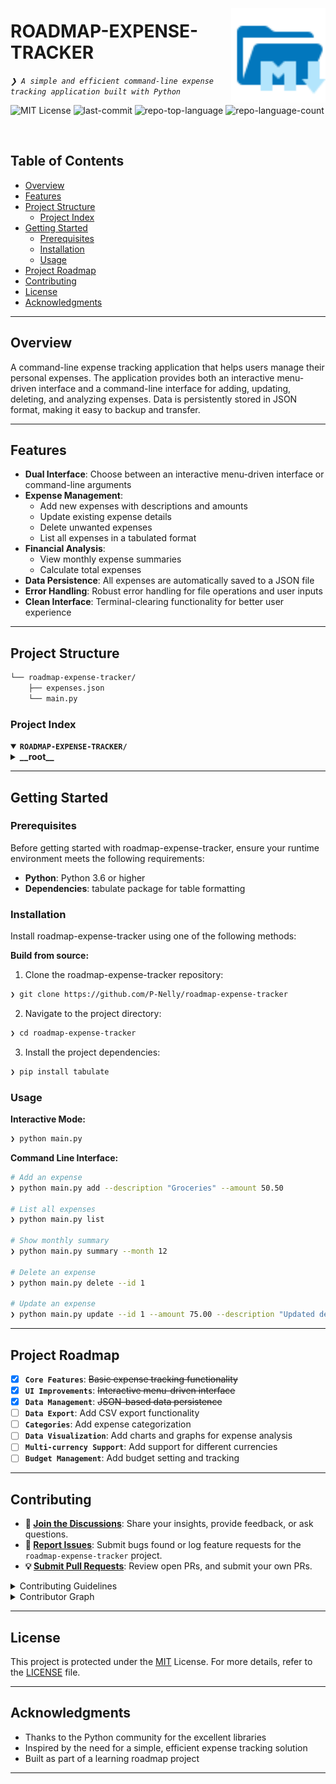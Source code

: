 <div align="left" style="position: relative;">
<img src="https://raw.githubusercontent.com/PKief/vscode-material-icon-theme/ec559a9f6bfd399b82bb44393651661b08aaf7ba/icons/folder-markdown-open.svg" align="right" width="30%" style="margin: -20px 0 0 20px;">
<h1>ROADMAP-EXPENSE-TRACKER</h1>
<p align="left">
	<em><code>❯ A simple and efficient command-line expense tracking application built with Python</code></em>
</p>
<p align="left">
	<img src="https://img.shields.io/badge/license-MIT-0080ff?style=default&logo=opensourceinitiative&logoColor=white" alt="MIT License">
	<img src="https://img.shields.io/github/last-commit/P-Nelly/roadmap-expense-tracker?style=default&logo=git&logoColor=white&color=0080ff" alt="last-commit">
	<img src="https://img.shields.io/github/languages/top/P-Nelly/roadmap-expense-tracker?style=default&color=0080ff" alt="repo-top-language">
	<img src="https://img.shields.io/github/languages/count/P-Nelly/roadmap-expense-tracker?style=default&color=0080ff" alt="repo-language-count">
</p>
<p align="left"><!-- default option, no dependency badges. -->
</p>
<p align="left">
	<!-- default option, no dependency badges. -->
</p>
</div>
<br clear="right">

##  Table of Contents

- [ Overview](#overview)
- [ Features](#features)
- [ Project Structure](#project-structure)
  - [ Project Index](#project-index)
- [ Getting Started](#getting-started)
  - [ Prerequisites](#prerequisites)
  - [ Installation](#installation)
  - [ Usage](#usage)
- [ Project Roadmap](#project-roadmap)
- [ Contributing](#contributing)
- [ License](#license)
- [ Acknowledgments](#acknowledgments)

---

##  Overview

A command-line expense tracking application that helps users manage their personal expenses. The application provides both an interactive menu-driven interface and a command-line interface for adding, updating, deleting, and analyzing expenses. Data is persistently stored in JSON format, making it easy to backup and transfer.

---

##  Features

- **Dual Interface**: Choose between an interactive menu-driven interface or command-line arguments
- **Expense Management**:
  - Add new expenses with descriptions and amounts
  - Update existing expense details
  - Delete unwanted expenses
  - List all expenses in a tabulated format
- **Financial Analysis**:
  - View monthly expense summaries
  - Calculate total expenses
- **Data Persistence**: All expenses are automatically saved to a JSON file
- **Error Handling**: Robust error handling for file operations and user inputs
- **Clean Interface**: Terminal-clearing functionality for better user experience

---

##  Project Structure

```sh
└── roadmap-expense-tracker/
    ├── expenses.json
    └── main.py
```

###  Project Index
<details open>
	<summary><b><code>ROADMAP-EXPENSE-TRACKER/</code></b></summary>
	<details>
		<summary><b>__root__</b></summary>
		<blockquote>
			<table>
			<tr>
				<td><b><a href='https://github.com/P-Nelly/roadmap-expense-tracker/blob/master/main.py'>main.py</a></b></td>
				<td><code>❯ Main application file containing the expense tracker implementation</code></td>
			</tr>
			<tr>
				<td><b><a href='https://github.com/P-Nelly/roadmap-expense-tracker/blob/master/expenses.json'>expenses.json</a></b></td>
				<td><code>❯ JSON file storing the expense data</code></td>
			</tr>
			</table>
		</blockquote>
	</details>
</details>

---
##  Getting Started

###  Prerequisites

Before getting started with roadmap-expense-tracker, ensure your runtime environment meets the following requirements:

- **Python**: Python 3.6 or higher
- **Dependencies**: tabulate package for table formatting

###  Installation

Install roadmap-expense-tracker using one of the following methods:

**Build from source:**

1. Clone the roadmap-expense-tracker repository:
```sh
❯ git clone https://github.com/P-Nelly/roadmap-expense-tracker
```

2. Navigate to the project directory:
```sh
❯ cd roadmap-expense-tracker
```

3. Install the project dependencies:
```sh
❯ pip install tabulate
```

###  Usage

**Interactive Mode:**
```sh
❯ python main.py
```

**Command Line Interface:**
```sh
# Add an expense
❯ python main.py add --description "Groceries" --amount 50.50

# List all expenses
❯ python main.py list

# Show monthly summary
❯ python main.py summary --month 12

# Delete an expense
❯ python main.py delete --id 1

# Update an expense
❯ python main.py update --id 1 --amount 75.00 --description "Updated description"
```

---
##  Project Roadmap

- [X] **`Core Features`**: <strike>Basic expense tracking functionality</strike>
- [X] **`UI Improvements`**: <strike>Interactive menu-driven interface</strike>
- [X] **`Data Management`**: <strike>JSON-based data persistence</strike>
- [ ] **`Data Export`**: Add CSV export functionality
- [ ] **`Categories`**: Add expense categorization
- [ ] **`Data Visualization`**: Add charts and graphs for expense analysis
- [ ] **`Multi-currency Support`**: Add support for different currencies
- [ ] **`Budget Management`**: Add budget setting and tracking

---

##  Contributing

- **💬 [Join the Discussions](https://github.com/P-Nelly/roadmap-expense-tracker/discussions)**: Share your insights, provide feedback, or ask questions.
- **🐛 [Report Issues](https://github.com/P-Nelly/roadmap-expense-tracker/issues)**: Submit bugs found or log feature requests for the `roadmap-expense-tracker` project.
- **💡 [Submit Pull Requests](https://github.com/P-Nelly/roadmap-expense-tracker/blob/main/CONTRIBUTING.md)**: Review open PRs, and submit your own PRs.

<details closed>
<summary>Contributing Guidelines</summary>

1. **Fork the Repository**: Start by forking the project repository to your github account.
2. **Clone Locally**: Clone the forked repository to your local machine using a git client.
   ```sh
   git clone https://github.com/P-Nelly/roadmap-expense-tracker
   ```
3. **Create a New Branch**: Always work on a new branch, giving it a descriptive name.
   ```sh
   git checkout -b new-feature-x
   ```
4. **Make Your Changes**: Develop and test your changes locally.
5. **Commit Your Changes**: Commit with a clear message describing your updates.
   ```sh
   git commit -m 'Implemented new feature x.'
   ```
6. **Push to github**: Push the changes to your forked repository.
   ```sh
   git push origin new-feature-x
   ```
7. **Submit a Pull Request**: Create a PR against the original project repository. Clearly describe the changes and their motivations.
8. **Review**: Once your PR is reviewed and approved, it will be merged into the main branch. Congratulations on your contribution!
</details>

<details closed>
<summary>Contributor Graph</summary>
<br>
<p align="left">
   <a href="https://github.com{/P-Nelly/roadmap-expense-tracker/}graphs/contributors">
      <img src="https://contrib.rocks/image?repo=P-Nelly/roadmap-expense-tracker">
   </a>
</p>
</details>

---

##  License

This project is protected under the [MIT](LICENSE) License. For more details, refer to the [LICENSE](LICENSE) file.

---

##  Acknowledgments

- Thanks to the Python community for the excellent libraries
- Inspired by the need for a simple, efficient expense tracking solution
- Built as part of a learning roadmap project

--- 